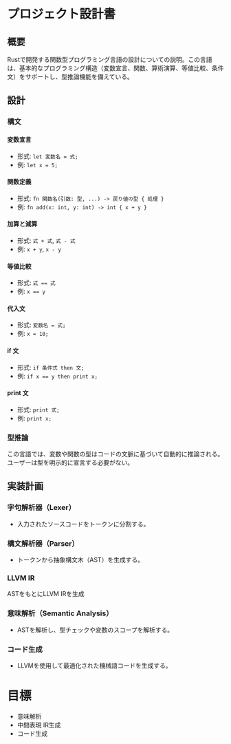 # プロジェクト設計書

## 概要

Rustで開発する関数型プログラミング言語の設計についての説明。この言語は、基本的なプログラミング構造（変数宣言、関数、算術演算、等値比較、条件文）をサポートし、型推論機能を備えている。


## 設計

### 構文

#### 変数宣言

- 形式: `let 変数名 = 式;`
- 例: `let x = 5;`

#### 関数定義

- 形式: `fn 関数名(引数: 型, ...) -> 戻り値の型 { 処理 }`
- 例: `fn add(x: int, y: int) -> int { x + y }`

#### 加算と減算

- 形式: `式 + 式`, `式 - 式`
- 例: `x + y`, `x - y`

#### 等値比較

- 形式: `式 == 式`
- 例: `x == y`

#### 代入文

- 形式: `変数名 = 式;`
- 例: `x = 10;`

#### if 文

- 形式: `if 条件式 then 文;`
- 例: `if x == y then print x;`

#### print 文

- 形式: `print 式;`
- 例: `print x;`

### 型推論

この言語では、変数や関数の型はコードの文脈に基づいて自動的に推論される。ユーザーは型を明示的に宣言する必要がない。

## 実装計画

### 字句解析器（Lexer）

- 入力されたソースコードをトークンに分割する。

### 構文解析器（Parser）

- トークンから抽象構文木（AST）を生成する。

### LLVM IR
ASTをもとにLLVM IRを生成

### 意味解析（Semantic Analysis）

- ASTを解析し、型チェックや変数のスコープを解析する。

### コード生成

- LLVMを使用して最適化された機械語コードを生成する。

# 目標
- 意味解析
- 中間表現 IR生成
- コード生成